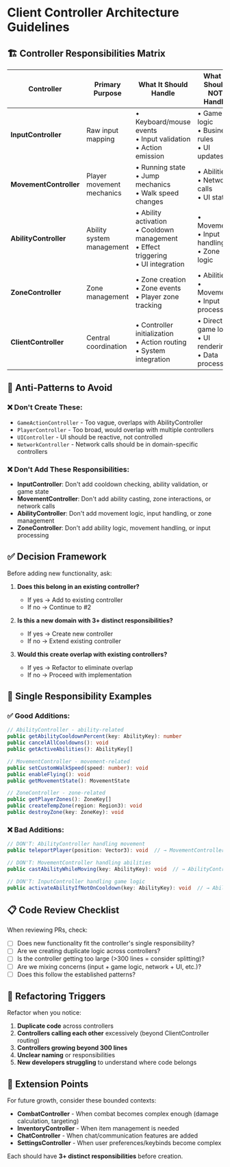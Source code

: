 # Client Controller Architecture Guidelines

## 🏗️ **Controller Responsibilities Matrix**

| Controller | **Primary Purpose** | **What It Should Handle** | **What It Should NOT Handle** |
|------------|-------------------|---------------------------|-------------------------------|
| **InputController** | Raw input mapping | • Keyboard/mouse events<br>• Input validation<br>• Action emission | • Game logic<br>• Business rules<br>• UI updates |
| **MovementController** | Player movement mechanics | • Running state<br>• Jump mechanics<br>• Walk speed changes | • Abilities<br>• Network calls<br>• UI state |
| **AbilityController** | Ability system management | • Ability activation<br>• Cooldown management<br>• Effect triggering<br>• UI integration | • Movement<br>• Input handling<br>• Zone logic |
| **ZoneController** | Zone management | • Zone creation<br>• Zone events<br>• Player zone tracking | • Abilities<br>• Movement<br>• Input processing |
| **ClientController** | Central coordination | • Controller initialization<br>• Action routing<br>• System integration | • Direct game logic<br>• UI rendering<br>• Data processing |

## 🚫 **Anti-Patterns to Avoid**

### ❌ **Don't Create These:**
- `GameActionController` - Too vague, overlaps with AbilityController
- `PlayerController` - Too broad, would overlap with multiple controllers
- `UIController` - UI should be reactive, not controlled
- `NetworkController` - Network calls should be in domain-specific controllers

### ❌ **Don't Add These Responsibilities:**
- **InputController**: Don't add cooldown checking, ability validation, or game state
- **MovementController**: Don't add ability casting, zone interactions, or network calls
- **AbilityController**: Don't add movement logic, input handling, or zone management
- **ZoneController**: Don't add ability logic, movement handling, or input processing

## ✅ **Decision Framework**

Before adding new functionality, ask:

1. **Does this belong in an existing controller?**
   - If yes → Add to existing controller
   - If no → Continue to #2

2. **Is this a new domain with 3+ distinct responsibilities?**
   - If yes → Create new controller
   - If no → Extend existing controller

3. **Would this create overlap with existing controllers?**
   - If yes → Refactor to eliminate overlap
   - If no → Proceed with implementation

## 🎯 **Single Responsibility Examples**

### ✅ **Good Additions:**
```typescript
// AbilityController - ability-related
public getAbilityCooldownPercent(key: AbilityKey): number
public cancelAllCooldowns(): void
public getActiveAbilities(): AbilityKey[]

// MovementController - movement-related  
public setCustomWalkSpeed(speed: number): void
public enableFlying(): void
public getMovementState(): MovementState

// ZoneController - zone-related
public getPlayerZones(): ZoneKey[]
public createTempZone(region: Region3): void
public destroyZone(key: ZoneKey): void
```

### ❌ **Bad Additions:**
```typescript
// DON'T: AbilityController handling movement
public teleportPlayer(position: Vector3): void  // → MovementController

// DON'T: MovementController handling abilities  
public castAbilityWhileMoving(key: AbilityKey): void  // → AbilityController

// DON'T: InputController handling game logic
public activateAbilityIfNotOnCooldown(key: AbilityKey): void  // → AbilityController
```

## 📋 **Code Review Checklist**

When reviewing PRs, check:

- [ ] Does new functionality fit the controller's single responsibility?
- [ ] Are we creating duplicate logic across controllers?
- [ ] Is the controller getting too large (>300 lines = consider splitting)?
- [ ] Are we mixing concerns (input + game logic, network + UI, etc.)?
- [ ] Does this follow the established patterns?

## 🔄 **Refactoring Triggers**

Refactor when you notice:

1. **Duplicate code** across controllers
2. **Controllers calling each other** excessively (beyond ClientController routing)
3. **Controllers growing beyond 300 lines**
4. **Unclear naming** or responsibilities
5. **New developers struggling** to understand where code belongs

## 🎪 **Extension Points**

For future growth, consider these bounded contexts:

- **CombatController** - When combat becomes complex enough (damage calculation, targeting)
- **InventoryController** - When item management is needed
- **ChatController** - When chat/communication features are added
- **SettingsController** - When user preferences/keybinds become complex

Each should have **3+ distinct responsibilities** before creation.

